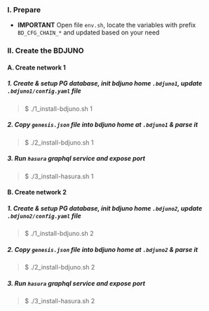 ### 

### I. Prepare
- **IMPORTANT** Open file `env.sh`, locate the variables with prefix `BD_CFG_CHAIN_*` and updated based on your need

### II. Create the BDJUNO
#### A. Create network 1
##### 1. Create & setup PG database, init bdjuno home `.bdjuno1`, update `.bdjuno1/config.yaml` file
> $ ./1_install-bdjuno.sh 1

##### 2. Copy `genesis.json` file into bdjuno home at `.bdjuno1` & parse it
> $ ./2_install-bdjuno.sh 1

##### 3. Run `hasura` graphql service and expose port
> $ ./3_install-hasura.sh 1

#### B. Create network 2
##### 1. Create & setup PG database, init bdjuno home `.bdjuno2`, update `.bdjuno2/config.yaml` file
> $ ./1_install-bdjuno.sh 2

##### 2. Copy `genesis.json` file into bdjuno home at `.bdjuno2` & parse it
> $ ./2_install-bdjuno.sh 2

##### 3. Run `hasura` graphql service and expose port
> $ ./3_install-hasura.sh 2
